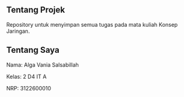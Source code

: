 ## Tentang Projek

Repository untuk menyimpan semua tugas pada mata kuliah Konsep Jaringan.

## Tentang Saya
Nama: Alga Vania Salsabillah

Kelas: 2 D4 IT A

NRP: 3122600010